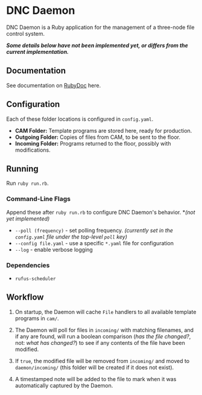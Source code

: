 # **DNC Daemon**

DNC Daemon is a Ruby application for the management of a three-node file control system.

***Some details below have not been implemented yet, or differs from the current implementation.***

## Documentation

See documentation on [RubyDoc](http://www.rubydoc.info/github/z64/dnc-daemon/master) here.

## Configuration

Each of these folder locations is configured in `config.yaml`.

- **CAM Folder:** Template programs are stored here, ready for production.
- **Outgoing Folder:** Copies of files from CAM, to be sent to the floor.
- **Incoming Folder:** Programs returned to the floor, possibly with modifications.

## Running

Run `ruby run.rb`.

###  Command-Line Flags

Append these after `ruby run.rb` to configure DNC Daemon's behavior. \**(not yet implemented)*

- `--poll (frequency)` - set polling frequency. *(currently set in the `config.yaml` file under the top-level `poll` key)*
- `--config file.yaml` - use a specific `*.yaml` file for configuration
- `--log` - enable verbose logging

### Dependencies

- `rufus-scheduler`

## Workflow

1. On startup, the Daemon will cache `File` handlers to all available template programs in `cam/`.

2. The Daemon will poll for files in `incoming/` with matching filenames, and if any are found, will run a boolean comparison (*has the file changed?*, not: *what has changed?*) to see if any contents of the file have been modified.

3. If `true`, the modified file will be removed from `incoming/` and moved to `daemon/incoming/` (this folder will be created if it does not exist).

4. A timestamped note will be added to the file to mark when it was automatically captured by the Daemon.
